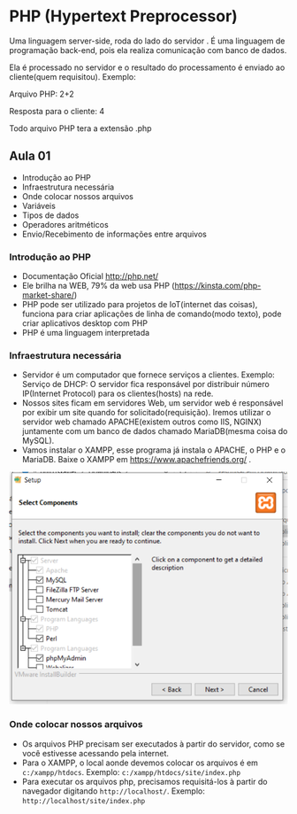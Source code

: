# PHP (Hypertext Preprocessor)
Uma linguagem server-side, roda do lado do servidor . É uma linguagem de programação back-end, pois ela realiza comunicação com banco de dados.

Ela é processado no servidor e o resultado do processamento é enviado ao cliente(quem requisitou). Exemplo:

Arquivo PHP: 2+2

Resposta para o cliente: 4

Todo arquivo PHP tera a extensão .php

## Aula 01
 - Introdução ao PHP
 - Infraestrutura necessária
 - Onde colocar nossos arquivos
 - Variáveis
 - Tipos de dados
 - Operadores aritméticos
 - Envio/Recebimento de informações entre arquivos 

### Introdução ao PHP
- Documentação Oficial http://php.net/
- Ele brilha na WEB, 79% da web usa PHP (https://kinsta.com/php-market-share/)
- PHP pode ser utilizado para projetos de IoT(internet das coisas), funciona para criar aplicações de linha de comando(modo texto), pode criar aplicativos desktop com PHP 
- PHP é uma linguagem interpretada 

### Infraestrutura necessária 
- Servidor é um computador que fornece serviços a clientes. Exemplo: Serviço de DHCP: O servidor fica responsável por distribuir número IP(Internet Protocol) para os clientes(hosts) na rede.
- Nossos sites ficam em servidores Web, um servidor web é responsável por exibir um site quando for solicitado(requisição). Iremos utilizar o servidor web chamado APACHE(existem outros como IIS, NGINX) juntamente com um banco de dados chamado MariaDB(mesma coisa do MySQL).
- Vamos instalar o XAMPP, esse programa já instala o APACHE, o PHP e o MariaDB. Baixe o XAMPP em https://www.apachefriends.org/ .

![](xampp.png)

### Onde colocar nossos arquivos
- Os arquivos PHP precisam ser executados à partir do servidor, como se você estivesse acessando pela internet.
- Para o XAMPP, o local aonde devemos colocar os arquivos é em `c:/xampp/htdocs`. Exemplo: `c:/xampp/htdocs/site/index.php`
- Para executar os arquivos php, precisamos requisitá-los à partir do navegador digitando `http://localhost/`. Exemplo: `http://localhost/site/index.php`